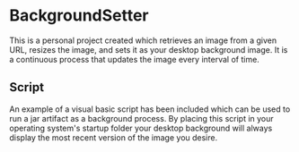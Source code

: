 # BackgroundSetter
This is a personal project created which retrieves an image from a given URL,
resizes the image, and sets it as your desktop background image. It is a
continuous process that updates the image every interval of time.

## Script
An example of a visual basic script has been included which can be used to
run a jar artifact as a background process. By placing this script in your
operating system's startup folder your desktop background will always display
the most recent version of the image you desire.